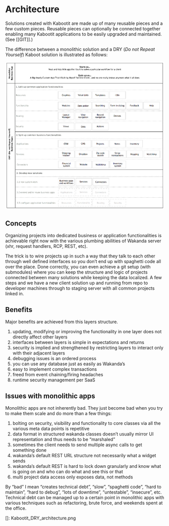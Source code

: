 Architecture
============

<!-- toc -->

Solutions created with Kabootit are made up of many reusable pieces and
a few custom pieces. Reusable pieces can optionally be connected
together enabling many Kabootit applications to be easily upgraded and
maintained. (See \[\[GIT\]\].)

The difference between a monolithic solution and a DRY (*Do not Repeat
Yourself*) Kaboot solution is illustrated as follows:

![](../assets/Kabootit_DRY_architecture.png)

Concepts
--------

Organizing projects into dedicated business or application
functionalities is achievable right now with the various plumbing
abilities of Wakanda server (xhr, request handlers, RCP, REST, etc).

The trick is to wire projects up in such a way that they talk to each
other through well defined interfaces so you don’t end up with spaghetti
code all over the place. Done correctly, you can even achieve a git
setup (with submodules) where you can keep the structure and logic of
projects connected between many solutions while keeping the data
localized. A few steps and we have a new client solution up and running
from repo to developer machines through to staging server with all
common projects linked in.

Benefits
--------

Major benefits are achieved from this layers structure.

1.  updating, modifying or improving the functionality in one layer does
    not directly affect other layers
2.  interfaces between layers is simple in expectations and returns
3.  security is implied and strengthened by restricting layers to
    interact only with their adjacent layers
4.  debugging issues is an ordered process
5.  you can use any database just as easily as Wakanda’s
6.  easy to implement complex transactions
7.  freed from event chaining/firing headaches
8.  runtime security management per SaaS

Issues with monolithic apps
---------------------------

Monolithic apps are not inherently bad. They just become bad when you
try to make them scale and do more than a few things:

1.  bolting on security, visibility and functionality to core classes
    via all the various meta data points is repetitive
2.  data format in structured wakanda classes doesn’t usually mirror UI
    representation and thus needs to be “marshaled”
3.  sometimes the client needs to send multiple async calls to get
    something done
4.  wakanda’s default REST URL structure not necessarily what a widget
    sends
5.  wakanda’s default REST is hard to lock down granularly and know what
    is going on and who can do what and see this or that
6.  multi project data access only exposes data, not methods

By “bad” I mean “creates technical debt”, “slow”, “spaghetti code”,
“hard to maintain”, “hard to debug”, “lots of downtime”, “untestable”,
“insecure”, etc. Technical debt can be managed up to a certain point in
monolithic apps with various techniques such as refactoring, brute
force, and weekends spent at the office.

  []: Kabootit_DRY_architecture.png